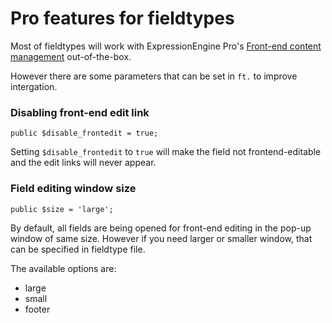 <!--
    This source file is part of the open source project
    ExpressionEngine User Guide (https://github.com/ExpressionEngine/ExpressionEngine-User-Guide)

    @link      https://expressionengine.com/
    @copyright Copyright (c) 2003-2020, Packet Tide, LLC (https://packettide.com)
    @license   https://expressionengine.com/license Licensed under Apache License, Version 2.0
-->

# Pro features for fieldtypes

Most of fieldtypes will work with ExpressionEngine Pro's [Front-end content management](pro/frontend.md) out-of-the-box.

However there are some parameters that can be set in `ft.` to improve intergation.

### Disabling front-end edit link 

    public $disable_frontedit = true;

Setting `$disable_frontedit` to `true` will make the field not frontend-editable and the edit links will never appear.

### Field editing window size

    public $size = 'large';

By default, all fields are being opened for front-end editing in the pop-up window of same size. However if you need larger or smaller window, that can be specified in fieldtype file.

The available options are:
 - large
 - small
 - footer
